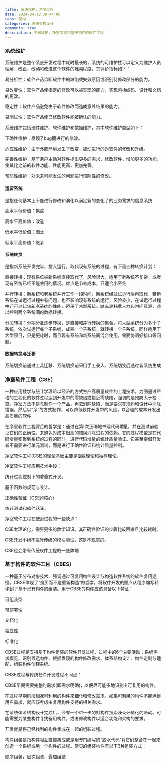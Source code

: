 ```yaml
---
title: 系统维护，净室工程
date: 2024-04-12 09:44:00
tags: 架构
categories: 系统架构设计
comments: true
description: 系统维护，净室工程和基于构件的软件工程
---
```


### 系统维护

系统维护是整个系统开发过程中耗时最长的，系统的可维护性可以定义为维护人员理解、改正、改动和改进这个软件的难易程度，其评价指标如下：

易分析性：软件产品诊断软件中的缺陷或失效原因或识别待修改部分的能力。

易改变性：软件产品使指定的修改可以被实现的能力，实现包括编码、设计和文档的更改。

稳定性：软件产品避免由于软件修改而造成意外结果的能力。

易测试性：软件产品使已修改软件能被确认的能力。

系统维护包括硬件维护、软件维护和数据维护，其中软件维护类型如下：

正确性维护：发现了bug而进行的修改。

适应性维护：由于外部环境发生了改变，被动进行的对软件的修改和升级。

完善性维护：基于用户主动对软件提出更多的需求，修改软件，增加更多的功能，使其比之前的软件功能、性能更高，更加完善。

预防性维护：对未来可能发生的问题进行预防性的修改。

#### 遗留系统

是指任何基本上不能进行修改和演化以满足新的变化了的业务需求的信息系统

高水平低价值：集成

高水平高价值：改造

低水平低价值：淘汰

低水平高价值：继承

#### 系统转换

是指新系统开发完毕，投入运行，取代现有系统的过程，有下面三种转换计划：

直接转换：现有系统被新系统直接取代了，风险很大，适用于新系统不复杂，或者现有系统已经不能使用的情况。优点是节省成本，只适合小系统

并行转换：新系统和老系统并行工作一段时间，新系统经过试运行后再取代，若新系统在试运行过程中有问题，也不影响现有系统的运行，风险极小，在试运行过程中还可以比较新老系统的性能，适用于大型系统。缺点是耗费人力和时间资源，难以控制两个系统间的数据转换。

分段转换：分期分批逐步转换，是直接和并行转换的集合，将大型系统分为多个子系统，依次试运行每个子系统，成熟一个子系统，就转换一个子系统。同样适用于大型项目，只是更耗时，而且现有系统和新系统间混合使用，需要协调好接口等问题。

#### 数据转换与迁移

系统切换前通过工具迁移、系统切换前采用手工录入、系统切换后通过新系统生成



### 净室软件工程（CSE）

一种应用数学与统计学理论以经济的方式生产高质量软件的工程技术，力图通过严格的工程化的软件过程达到开发中的零缺陷或接近零缺陷，强调的是预防大于检查。净室方法不是先制作一个产品，再去消除缺陷，而是要求在规约和设计中消除错误，然后以“净”的方式制作，可以降低软件开发中的风险，以合理的成本开发出高质量的软件

在净室软件工程背后的哲学是：通过在第1次正确地书写代码增量，并在测试前验证它们的正确性，来避免对成本很高的错误消除过程的依赖。它的过程模型是在代码增量积聚到系统的过程的同时，进行代码增量的统计质量验证。它甚至提倡开发者不需要进行单元测试，而是进行正确性验证和统计质量控制。

净室软件工程(CSE)的理论基础主要是函数理论和抽样理论。

净室软件工程应用技术手段：

 统计过程控制下的增量式开发。

基于函数的规范与设计。

正确性验证（CSE的核心）

统计测试和软件认证。

净室软件工程在使用过程的一些缺点：

CSE太理论化，需要更多的数学知识。其正确性验证的步骤比较困难且比较耗时。

CSE开发小组不进行传统的模块测试，这是不现实的。

CSE也会带有传统软件工程的一些弊端



### 基于构件的软件工程（CBES）

一种基于分布对象技术、强调通过可复用构件设计与构造软件系统的软件复用途径。CBSE体现了“购买而不是重新构造”的哲学，将软件开发的重点从程序编写转移到了基于己有构件的组装。用于CBSE的构件应该具备以下特征：

可组装型

可部署性

文档化

独立性

标准化



CBSE过程是支持基于构件组装的软件开发过程，过程中的6个主要活动：系统需求概览、识别候选构件、根据发现的构件修改需求、体系结构设计、构件定制与适配、组装构件创建系统。

CBSE过程与传统软件开发过程不同点：

CBSE早期需要完整的需求(即需求明确)，以便尽可能多地识别出可复用的构件。

在过程早期阶段根据可利用的构件来细化和修改需求。如果可利用的构件不能满足用户需求，就应该考虑由复用构件支持的相关需求。

在系统体系结构设计完成后，会有一个进一步的对构件搜索及设计精化的活动。可能需要为某些构件寻找备用构件，或者修改构件以适合功能和架构的要求。

开发就是将己经找到的构件集成在一起的组装过程。



构件组装是指构件相互直接集成或是用专门编写的“胶水代码”将它们整合在一起来创造一个系统或另一个构件的过程。常见的组装构件有以下3种组装方式：

顺序组装，层次组装，叠加组装